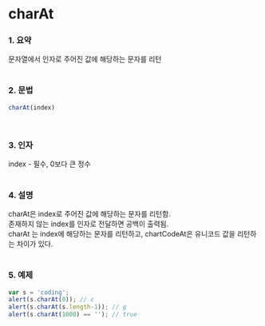 # charAt
### 1. 요약
문자열에서 인자로 주어진 값에 해당하는 문자를 리턴
<br /><br />

### 2. 문법
```javascript
charAt(index)
```
<br />

### 3. 인자
index - 필수, 0보다 큰 정수
<br /><br />

### 4. 설명
charAt은 index로 주어진 값에 해당하는 문자를 리턴함.  
존재하지 않는 index를 인자로 전달하면 공백이 출력됨.  
charAt 는 index에 해당하는 문자를 리턴하고, chartCodeAt은 유니코드 값을 리턴하는 차이가 있다.
<br /><br />

### 5. 예제
```javascript
var s = 'coding';
alert(s.charAt(0)); // c
alert(s.charAt(s.length-1)); // g
alert(s.charAt(1000) == ''); // true
```
